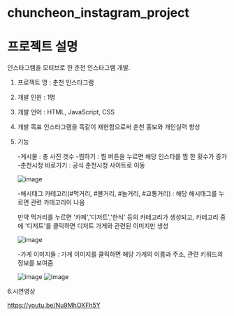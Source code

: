 # chuncheon_instagram_project

# 프로젝트 설명

인스타그램을 모티브로 한 춘천 인스타그램 개발.
	
1. 프로젝트 명 : 춘천 인스타그램 

2. 개발 인원 : 1명

3. 개발 언어 : HTML, JavaScript, CSS
4. 개발 목표 
	인스타그램을 똑같이 재현함으로써 춘천 홍보와 개인실력 향상
5. 기능 
 
  	-게시물 : 총 사진 갯수
  	-찜하기 : 찜 버튼을 누르면 해당 인스타를 찜 한 횟수가 증가        
  	-춘천시청 바로가기 : 공식 춘천시청 사이트로 이동
	
  	![image](https://user-images.githubusercontent.com/48000920/126294091-dec357f7-bc09-4a91-9eca-4f22f29a24fc.png)

  	-해시태그 카테고리(#먹거리, #볼거리, #놀거리, #교통거리) : 해당 해시태그를 누르면 관련 카테고리이 나옴 
  
    만약 먹거리를 누르면 '카페','디저트','한식' 등의 카테고리가 생성되고, 카테고리 중에 '디저트'를 클릭하면 디저트 가게와 관련된 이미지만 생성
    
  	![image](https://user-images.githubusercontent.com/48000920/126294134-5f0f9eed-0d27-4609-a773-4a7c7ce06d06.png)
  
    -가게 이미지들 : 가게 이미지를 클릭하면 해당 가게의 이름과 주소, 관련 키워드의 정보를 보여줌
  
  	![image](https://user-images.githubusercontent.com/48000920/126294200-603759a4-f55d-4186-a212-b18e02e2a7d6.png)
  	![image](https://user-images.githubusercontent.com/48000920/126294230-d4435bf7-b891-45a6-896f-03c4351e9323.png)

6.시연영상

  https://youtu.be/Nu9MhOXFh5Y
